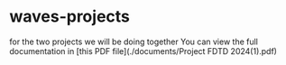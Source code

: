 # waves-projects
for the two projects we will be doing together
You can view the full documentation in [this PDF file](./documents/Project FDTD 2024(1).pdf)
